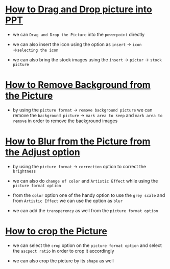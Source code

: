 # <ins> How to Drag and Drop picture into PPT </ins> #

- we can `Drag and Drop the Picture` into the `powerpoint` directly 

- we can also insert the icon using the option as `insert` &rarr; `icon` &rarr;`selecting the icon`

- we can also bring the stock images using the `insert` &rarr; `pictur` &rarr; `stock picture`

# <ins> How to Remove Background from the Picture </ins>

- by using the `picture format` &rarr; `remove background picture` we can remove the `background picture` &rarr; `mark area to keep` and `mark area to remove` in order to remove the background images 

# <ins> How to Blur from the Picture from the Adjust option</ins>

- by using the `picture format` &rarr; `correction` option to correct the `brightness`

- we can also do `change of color` and `Artistic Effect` while using the `picture format option`

- from the `color` option one of the handy option to use the  `grey scale` and from `Artistic Effect` we can use the option as `blur`

- we can add the `transperency` as well from the `picture format option`

# <ins> How to crop the Picture </ins>

- we can select the `crop` option on the `picture format option` and select the `ascpect ratio` in order to crop it accordingly

- we can also crop the picture by its `shape` as well

